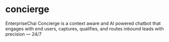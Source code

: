 # concierge
EnterpriseChai Concierge is a context aware and AI powered chatbot that engages with end users, captures, qualifies, and routes inbound leads with precision — 24/7
